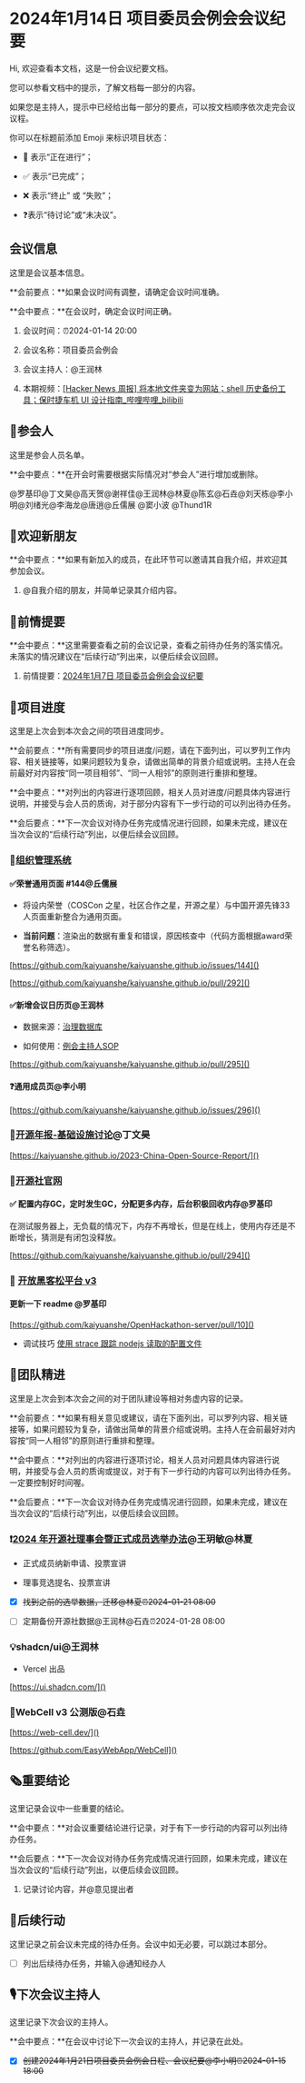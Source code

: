 # 2024年1月14日 项目委员会例会会议纪要

<div class="callout">

Hi, 欢迎查看本文档，这是一份会议纪要文档。

您可以参看文档中的提示，了解文档每一部分的内容。

如果您是主持人，提示中已经给出每一部分的要点，可以按文档顺序依次走完会议议程。



你可以在标题前添加 Emoji 来标识项目状态：

- 🚧 表示“正在进行”；

- ✅ 表示“已完成”；

- ❌ 表示“终止” 或 “失败”；

- ❓表示“待讨论”或“未决议”。

</div>

## 会议信息

<div class="callout">

这里是会议基本信息。

**会前要点：**如果会议时间有调整，请确定会议时间准确。

**会中要点：**在会议时，确定会议时间正确。

</div>

1. 会议时间：⏰2024-01-14 20:00

2. 会议名称：项目委员会例会

3. 会议主持人：@王润林

4. 本期视频：[\[Hacker News 周报\] 将本地文件夹变为网站；shell 历史备份工具；保时捷车机 UI 设计指南\_哔哩哔哩\_bilibili](https://www.bilibili.com/video/BV1NW4y1N7Xd/)



## 👤参会人

<div class="callout">

这里是参会人员名单。

**会中要点：**在开会时需要根据实际情况对“参会人”进行增加或删除。

</div>

@罗基印@丁文昊@高天贺@谢祥佳@王润林@林夏@陈玄@石垚@刘天栋@李小明@刘绪光@李海龙@唐逍@丘儒展 @窦小波 @Thund1R 



## 👏欢迎新朋友

<div class="callout">

**会中要点：**如果有新加入的成员，在此环节可以邀请其自我介绍，并欢迎其参加会议。

</div>

1. @自我介绍的朋友，并简单记录其介绍内容。



## 📄前情提要

<div class="callout">

**会中要点：**这里需要查看之前的会议记录，查看之前待办任务的落实情况。未落实的情况建议在“后续行动”列出来，以便后续会议回顾。

</div>

1. 前情提要：[2024年1月7日 项目委员会例会会议纪要](https://kaiyuanshe.feishu.cn/wiki/CEI5wu5zCiVbOxkLSDvciEs0nXq)



## 🚧项目进度

<div class="callout">

这里是上次会到本次会之间的项目进度同步。

**会前要点：**所有需要同步的项目进度/问题，请在下面列出，可以罗列工作内容、相关链接等，如果问题较为复杂，请做出简单的背景介绍或说明。主持人在会前最好对内容按“同一项目相邻”、“同一人相邻”的原则进行重排和整理。

**会中要点：**对列出的内容进行逐项回顾，相关人员对进度/问题具体内容进行说明，并接受与会人员的质询，对于部分内容有下一步行动的可以列出待办任务。

**会后要点：**下一次会议对待办任务完成情况进行回顾，如果未完成，建议在当次会议的“后续行动”列出，以便后续会议回顾。

</div>



### 🚧[组织管理系统](https://kaiyuanshe.feishu.cn/wiki/VpY9wRitDiiObVkNsXycWP3Gnmf)

#### ✅荣誉通用页面 \#144@丘儒展

- 将设内荣誉（COSCon 之星，社区合作之星，开源之星）与中国开源先锋33人页面重新整合为通用页面。

- **当前问题**：渲染出的数据有重复和错误，原因核查中（代码方面根据award荣誉名称筛选）。

[https://github.com/kaiyuanshe/kaiyuanshe.github.io/issues/144]()

[https://github.com/kaiyuanshe/kaiyuanshe.github.io/pull/292]()

#### ✅新增会议日历页@王润林

- 数据来源：[治理数据库](https://kaiyuanshe.feishu.cn/wiki/CWsuwaIlsikquYkngAccoWCxndf?table=tblOTlpyDQm4x2HV&view=vewxD2GV2Z) 

- 如何使用：[例会主持人SOP](https://kaiyuanshe.feishu.cn/wiki/wikcnluJkOubFcuLYkEX3Ur2DXc)

[https://github.com/kaiyuanshe/kaiyuanshe.github.io/pull/295]()

#### ❓通用成员页@李小明

[https://github.com/kaiyuanshe/kaiyuanshe.github.io/issues/296]()

### 🚧[开源年报\-基础设施讨论](https://kaiyuanshe.feishu.cn/docx/F9KLdsHaHomhYPxQby8cghx6nD6)@丁文昊

[https://kaiyuanshe.github.io/2023-China-Open-Source-Report/]()

### 🚧[开源社官网](https://kaiyuanshe.feishu.cn/wiki/wikcn6FQGVV8q9FZk9F3rTPKaFe)

#### ✅ 配置内存GC，定时发生GC，分配更多内存，后台积极回收内存@罗基印

在测试服务器上，无负载的情况下，内存不再增长，但是在线上，使用内存还是不断增长，猜测是有闭包没释放。

[https://github.com/kaiyuanshe/kaiyuanshe.github.io/pull/294]()

### 🚧 [开放黑客松平台 v3](https://kaiyuanshe.feishu.cn/wiki/UPrXwO0XailyQVkv4lGcED8inBe)

#### 更新一下 readme  @罗基印

[https://github.com/kaiyuanshe/OpenHackathon-server/pull/10]()

- 调试技巧   [使用 strace 跟踪 nodejs 读取的配置文件](https://kaiyuanshe.feishu.cn/wiki/UKRfwGtYoiwVj1kJH6LcOk00nRb?from=from_copylink) 

## 🤼团队精进

<div class="callout">

这里是上次会到本次会之间的对于团队建设等相对务虚内容的记录。

**会前要点：**如果有相关意见或建议，请在下面列出，可以罗列内容、相关链接等，如果问题较为复杂，请做出简单的背景介绍或说明。主持人在会前最好对内容按“同一人相邻”的原则进行重排和整理。

**会中要点：**对列出的内容进行逐项讨论，相关人员对问题具体内容进行说明，并接受与会人员的质询或提议，对于有下一步行动的内容可以列出待办任务。一定要控制好时间喔。

**会后要点：**下一次会议对待办任务完成情况进行回顾，如果未完成，建议在当次会议的“后续行动”列出，以便后续会议回顾。

</div>

### ❗[2024 年开源社理事会暨正式成员选举办法](https://kaiyuanshe.feishu.cn/docx/DzlRdL8P5oP404xoUFec2reanCb)@王玥敏@林夏

- 正式成员纳新申请、投票宣讲

- 理事竞选提名、投票宣讲

* [x] ~~找到之前的选举数据，迁移@林夏⏰2024-01-21 08:00~~

* [ ] 定期备份开源社数据@王润林@石垚⏰2024-01-28 08:00

### 💡shadcn/ui@王润林

- Vercel 出品

[https://ui.shadcn.com/]()

### 🚀WebCell v3 公测版@石垚

[https://web-cell.dev/]()

[https://github.com/EasyWebApp/WebCell]()

## 🗞️重要结论

<div class="callout">

这里记录会议中一些重要的结论。

**会中要点：**对会议重要结论进行记录，对于有下一步行动的内容可以列出待办任务。

**会后要点：**下一次会议对待办任务完成情况进行回顾，如果未完成，建议在当次会议的“后续行动”列出，以便后续会议回顾。

</div>

1. 记录讨论内容，并@意见提出者



## 🤺后续行动

<div class="callout">

这里记录之前会议未完成的待办任务。会议中如无必要，可以跳过本部分。

</div>

* [ ] 列出后续待办任务，并输入@通知经办人



## 🎙️下次会议主持人

<div class="callout">

这里记录下次会议的主持人。

**会中要点：**在会议中讨论下一次会议的主持人，并记录在此处。

</div>

* [x] ~~创建2024年1月21日项目委员会例会日程、会议纪要@李小明⏰2024-01-15 18:00~~



